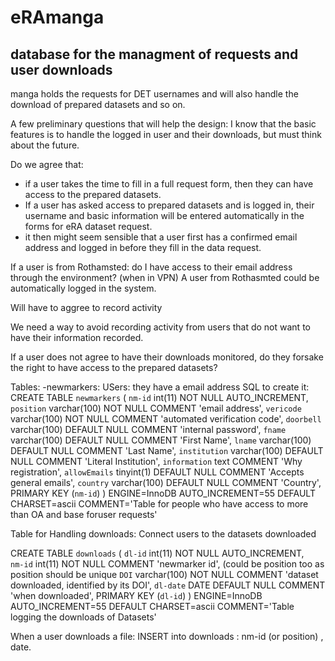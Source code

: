 # eRAmanga 
## database for the managment of requests and user downloads

manga holds the requests for DET usernames and will also handle the download of prepared datasets and so on. 

A few preliminary questions that will help the design: I know that the basic features is to handle the logged in user and their downloads, 
but must think about the future. 

Do we agree that: 
- if a user takes the time to fill in a full request form, then they can have access to the prepared datasets. 
- If a user has asked access to prepared datasets and is logged in, their username and basic information will be entered automatically in the forms 
for eRA dataset request. 
- it then might seem sensible that a user first has a confirmed email address and logged in before they fill in the data request. 


If a user is from Rothamsted: do I have access to their email address through the environment? (when in VPN) 
A user from Rothasmted could be automatically logged in the system. 

Will have to aggree to record activity

We need a way to avoid recording activity from users that do not want to have their information recorded. 

If a user does not agree to have their downloads monitored, do they forsake the right to have access to the prepared datasets? 

Tables: 
-newmarkers: USers: they have a email address
SQL to create it: 
CREATE TABLE `newmarkers` (
  `nm-id` int(11) NOT NULL AUTO_INCREMENT,     
  `position` varchar(100) NOT NULL COMMENT 'email address',
  `vericode` varchar(100) NOT NULL COMMENT 'automated verification code',
  `doorbell` varchar(100) DEFAULT NULL COMMENT 'internal password',
  `fname` varchar(100) DEFAULT NULL COMMENT 'First Name',
  `lname` varchar(100) DEFAULT NULL  COMMENT 'Last Name',
  `institution` varchar(100) DEFAULT NULL COMMENT 'Literal Institution',
  `information` text COMMENT 'Why registration',
  `allowEmails` tinyint(1) DEFAULT NULL COMMENT 'Accepts general emails',
  `country` varchar(100) DEFAULT NULL COMMENT 'Country',
  PRIMARY KEY (`nm-id`)
) ENGINE=InnoDB AUTO_INCREMENT=55 DEFAULT CHARSET=ascii COMMENT='Table for people who have access to more than OA and base foruser requests'


Table for Handling downloads: Connect users to the datasets downloaded 

CREATE TABLE `downloads` (
  `dl-id` int(11) NOT NULL AUTO_INCREMENT,     
  `nm-id` int(11) NOT NULL COMMENT 'newmarker id', (could be position too as position should be unique
  `DOI` varchar(100) NOT NULL COMMENT 'dataset downloaded, identified by its DOI',
  `dl-date` DATE DEFAULT NULL COMMENT 'when downloaded',
  PRIMARY KEY (`dl-id`)
) ENGINE=InnoDB AUTO_INCREMENT=55 DEFAULT CHARSET=ascii COMMENT='Table logging the downloads of Datasets'

When a user downloads a file: 
INSERT into downloads : nm-id (or position) , date. 



